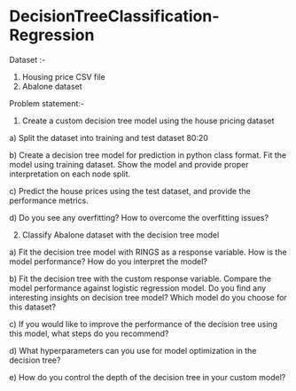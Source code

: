 # DecisionTreeClassification-Regression

Dataset :-

1. Housing price CSV file
2. Abalone dataset

Problem statement:- 

1. Create a custom decision tree model using the house pricing dataset

 a) Split the dataset into training and test dataset 80:20

 b) Create a decision tree model for prediction in python class format. Fit the model using training dataset. Show the model and provide proper interpretation on each node split.

 c) Predict the house prices using the test dataset, and provide the performance metrics. 

 d) Do you see any overfitting? How to overcome the overfitting issues? 



2.  Classify Abalone dataset with the decision tree model

 a) Fit the decision tree model with RINGS as a response variable. How is the model performance? How do you interpret the model?

 b) Fit the decision tree with the custom response variable. Compare the model performance against logistic regression model. Do you find any interesting insights on decision tree model? Which model do you choose for this dataset?

c) If you would like to improve the performance of the decision tree using this model, what steps do you recommend?

d) What hyperparameters can you use for model optimization in the decision tree?

e) How do you control the depth of the decision tree in your custom model?
